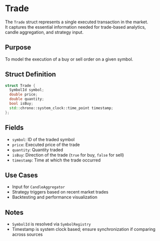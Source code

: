 # Trade

The `Trade` struct represents a single executed transaction in the market.  
It captures the essential information needed for trade-based analytics, candle aggregation, and strategy input.

## Purpose

To model the execution of a buy or sell order on a given symbol.

## Struct Definition

```cpp
struct Trade {
  SymbolId symbol;
  double price;
  double quantity;
  bool isBuy;
  std::chrono::system_clock::time_point timestamp;
};
```

## Fields

- `symbol`: ID of the traded symbol
- `price`: Executed price of the trade
- `quantity`: Quantity traded
- `isBuy`: Direction of the trade (`true` for buy, `false` for sell)
- `timestamp`: Time at which the trade occurred

## Use Cases

- Input for `CandleAggregator`
- Strategy triggers based on recent market trades
- Backtesting and performance visualization

## Notes

- `SymbolId` is resolved via `SymbolRegistry`
- Timestamp is system clock based; ensure synchronization if comparing across sources